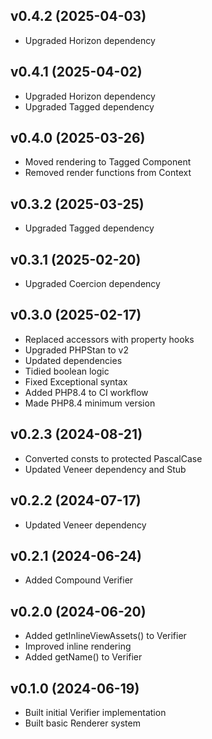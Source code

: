 ## v0.4.2 (2025-04-03)
* Upgraded Horizon dependency

## v0.4.1 (2025-04-02)
* Upgraded Horizon dependency
* Upgraded Tagged dependency

## v0.4.0 (2025-03-26)
* Moved rendering to Tagged Component
* Removed render functions from Context

## v0.3.2 (2025-03-25)
* Upgraded Tagged dependency

## v0.3.1 (2025-02-20)
* Upgraded Coercion dependency

## v0.3.0 (2025-02-17)
* Replaced accessors with property hooks
* Upgraded PHPStan to v2
* Updated dependencies
* Tidied boolean logic
* Fixed Exceptional syntax
* Added PHP8.4 to CI workflow
* Made PHP8.4 minimum version

## v0.2.3 (2024-08-21)
* Converted consts to protected PascalCase
* Updated Veneer dependency and Stub

## v0.2.2 (2024-07-17)
* Updated Veneer dependency

## v0.2.1 (2024-06-24)
* Added Compound Verifier

## v0.2.0 (2024-06-20)
* Added getInlineViewAssets() to Verifier
* Improved inline rendering
* Added getName() to Verifier

## v0.1.0 (2024-06-19)
* Built initial Verifier implementation
* Built basic Renderer system
